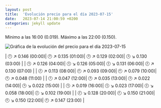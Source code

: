 ```yaml
---
layout: post
title:  'Evolución precio para el día 2023-07-15'
date:   2023-07-14 21:00:59 +0200
categories: jekyll update
---
```

Mínimo a las 16:00 (0.019). Máximo a las 22:00 (0.150). 

![Gráfica de la evolución del precio para el día 2023-07-15](https://files.botsin.space/media_attachments/files/110/713/987/843/312/865/original/fb1dd7a2e90a0a9f.png)


| 🕛 ↗ 0.146 (00:00)| 🕐 ↗ 0.135 (01:00)| 🕑 ↗ 0.129 (02:00)| 🕒 ↘ 0.130 (03:00) | 
| 🕓 ↗ 0.126 (04:00)| 🕔 ↘ 0.126 (05:00)| 🕕 ↘ 0.131 (06:00)| 🕖 ↗ 0.130 (07:00) | 
| 🕗 ↗ 0.113 (08:00)| 🕘 ↗ 0.093 (09:00)| 🕙 ↗ 0.079 (10:00)| 🕚 ↗ 0.048 (11:00) | 
| 🕛 ↗ 0.047 (12:00)| 🕐 ↗ 0.035 (13:00)| 🕑 ↗ 0.022 (14:00)| 🕒 ↘ 0.022 (15:00) | 
| 🕓 ↗ 0.019 (16:00)| 🕔 ↘ 0.023 (17:00)| 🕕 ↘ 0.058 (18:00)| 🕖 ↘ 0.102 (19:00) | 
| 🕗 ↘ 0.128 (20:00)| 🕘 ↘ 0.150 (21:00)| 🕙 ↘ 0.150 (22:00)| 🕚 ↗ 0.147 (23:00) | 
 

